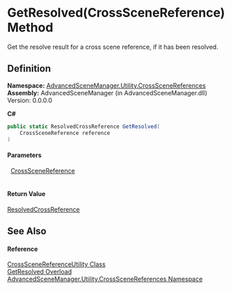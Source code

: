 # GetResolved(CrossSceneReference) Method


Get the resolve result for a cross scene reference, if it has been resolved.



## Definition
**Namespace:** <a href="N_AdvancedSceneManager_Utility_CrossSceneReferences.md">AdvancedSceneManager.Utility.CrossSceneReferences</a>  
**Assembly:** AdvancedSceneManager (in AdvancedSceneManager.dll) Version: 0.0.0.0

**C#**
``` C#
public static ResolvedCrossReference GetResolved(
	CrossSceneReference reference
)
```



#### Parameters
<dl><dt>  <a href="T_AdvancedSceneManager_Utility_CrossSceneReferences_CrossSceneReference.md">CrossSceneReference</a></dt><dd> </dd></dl>

#### Return Value
<a href="T_AdvancedSceneManager_Utility_CrossSceneReferences_ResolvedCrossReference.md">ResolvedCrossReference</a>

## See Also


#### Reference
<a href="T_AdvancedSceneManager_Utility_CrossSceneReferences_CrossSceneReferenceUtility.md">CrossSceneReferenceUtility Class</a>  
<a href="Overload_AdvancedSceneManager_Utility_CrossSceneReferences_CrossSceneReferenceUtility_GetResolved.md">GetResolved Overload</a>  
<a href="N_AdvancedSceneManager_Utility_CrossSceneReferences.md">AdvancedSceneManager.Utility.CrossSceneReferences Namespace</a>  
